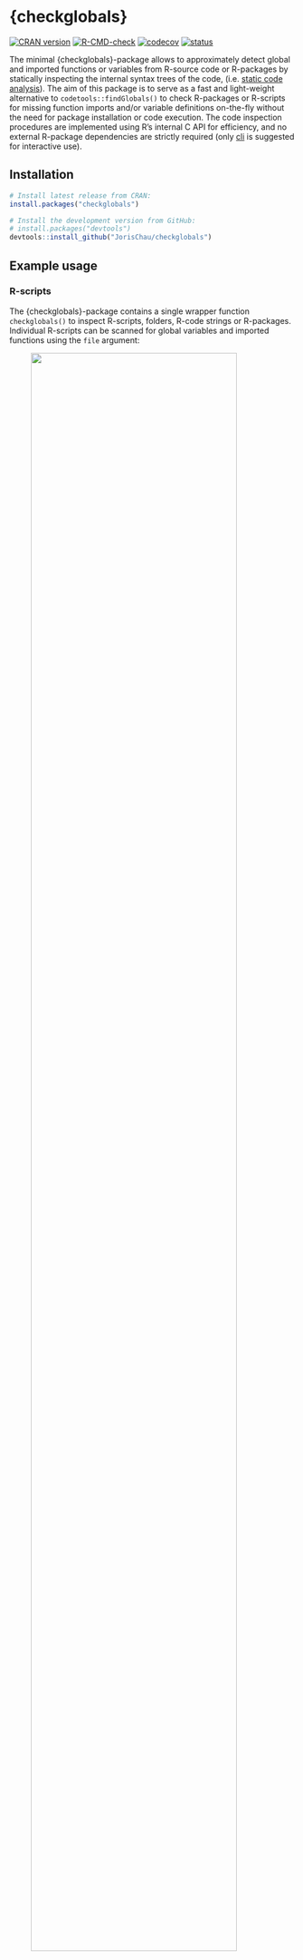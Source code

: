 
<!-- README.md is generated from README.Rmd. Please edit that file -->

# {checkglobals}

<!-- badges: start -->

[![CRAN
version](http://www.r-pkg.org/badges/version/checkglobals)](https://cran.r-project.org/package=checkglobals)
[![R-CMD-check](https://github.com/JorisChau/checkglobals/workflows/R-CMD-check/badge.svg)](https://github.com/JorisChau/checkglobals/actions)
[![codecov](https://codecov.io/gh/JorisChau/checkglobals/branch/master/graph/badge.svg)](https://app.codecov.io/gh/JorisChau/checkglobals)
[![status](https://tinyverse.netlify.com/badge/checkglobals)](https://CRAN.R-project.org/package=checkglobals)
<!-- badges: end -->

The minimal {checkglobals}-package allows to approximately detect global
and imported functions or variables from R-source code or R-packages by
statically inspecting the internal syntax trees of the code,
(i.e. [static code
analysis](https://en.wikipedia.org/wiki/Static_program_analysis)). The
aim of this package is to serve as a fast and light-weight alternative
to `codetools::findGlobals()` to check R-packages or R-scripts for
missing function imports and/or variable definitions on-the-fly without
the need for package installation or code execution. The code inspection
procedures are implemented using R’s internal C API for efficiency, and
no external R-package dependencies are strictly required (only
[cli](https://CRAN.R-project.org/package=cli) is suggested for
interactive use).

## Installation

``` r
# Install latest release from CRAN:
install.packages("checkglobals")

# Install the development version from GitHub:
# install.packages("devtools")
devtools::install_github("JorisChau/checkglobals")
```

## Example usage

### R-scripts

The {checkglobals}-package contains a single wrapper function
`checkglobals()` to inspect R-scripts, folders, R-code strings or
R-packages. Individual R-scripts can be scanned for global variables and
imported functions using the `file` argument:

<img src="README/screen-1.svg" width="85%" style="display: block; margin: auto;" />

<br>

The R-script in this example contains a simple R-Shiny application
available at
<https://raw.githubusercontent.com/rstudio/shiny-examples/main/004-mpg/app.R>.

#### Printed output

Printing the S3-object returned by `checkglobals()` outputs: 1. the
*name* and *location* of all unrecognized global variables; and 2. the
*name* and *location* of all detected imported functions grouped by
R-package.

The *location* `app.R#36` lists the R-file name (`app.R`) and line
number (`36`). If [cli](https://CRAN.R-project.org/package=cli) is
installed and cli-hyperlinks are supported, clicking the *location*
links opens the source file at the given line number.

To inspect only the detected global variables or imported functions,
index the S3-object by its `globals` (`chk$globals`) or `imports`
(`chk$imports`) components. For instance, we can print detailed source
code references of the unrecognized global variables with:

<img src="README/screen-2.svg" width="85%" style="display: block; margin: auto;" />

#### Remote files

The `file` argument in `checkglobals()` also accepts remote file
locations (e.g. a server or the web), in which case the remote file is
first downloaded as a temporary file with `download.file()`.

<img src="README/screen-2b.svg" width="85%" style="display: block; margin: auto;" />

### Folders

Folders containing R-scripts can be scanned with the `dir` argument in
`checkglobals()`, which inspects all R-scripts present in `dir`. The
following example scans an R-Shiny app folder containing a `ui.R` and
`server.R` file (source:
<https://github.com/rstudio/shiny-examples/tree/main/018-datatable-options>),

<img src="README/screen-3.svg" width="85%" style="display: block; margin: auto;" />

<br>

**Note**: if imports are detected from an R-package not installed in the
current R-session, an alert is printed as in the example above. Function
calls accessing the missing R-package explicitly, using e.g. `::` or
`:::`, can still be fully identified as imports by `checkglobals()`.
Function calls with no reference to the missing R-package will be listed
as unrecognized globals.

### R-packages

R-packages can be scanned using the `pkg` argument in `checkglobals()`.
Conceptually, `checkglobals()` scans all files in the R-folder and
contrasts the detected (unrecognized) globals and imports against the
imports listed in the NAMESPACE of the R-package. R-scripts present
elsewhere in the R-package (i.e. not in the R-folder) are *not* scanned,
as these are not coupled to the package NAMESPACE file. To illustrate,
we can run `checkglobals()` on the checkglobals R-package folder itself:

<img src="README/screen-4.svg" width="85%" style="display: block; margin: auto;" />

#### Bundled R-packages

Instead of local R-package folders, the `pkg` argument also accepts file
paths to bundled (tar.gz) R-packages. This can either be from a location
on the local filesystem, or from a remote file location, such as the web
(similar to the `file` argument).

##### Local filesystem:

<img src="README/screen-5.svg" width="85%" style="display: block; margin: auto;" />

##### Remote file location:

<img src="README/screen-6.svg" width="85%" style="display: block; margin: auto;" />

<br>

**Remark**: if `checkglobals()` is called without a `file`, `dir`,
`text` or `pkg` argument, the function is run in the current working
directory. If the current working directory is an R-package folder, this
is identical to `checkglobals(pkg = ".")`, otherwise the behavior is the
same as `checkglobals(dir = ".")`.

### Programmatic use

Several methods are available to cast the S3-objects returned by
`checkglobals()` to common R-objects. This can be useful for further
programmatic use of the function output. The following methods are
currently available: `as.data.frame()`, `as.matrix()`, `as.character()`
and `as_vector()`.

``` r
chk <- checkglobals::checkglobals(pkg = "../checkglobals")

## data.frame with globals/imports 
as.data.frame(chk)
#>                 name package   type
#> 1         ansi_align     cli import
#> 2         ansi_nchar     cli import
#> 3       ansi_strtrim     cli import
#> 4        ansi_trimws     cli import
#> 5  cli_alert_success     cli import
#> 6  cli_alert_warning     cli import
#> 7             cli_h1     cli import
#> 8     code_highlight     cli import
#> 9           col_blue     cli import
#> 10         col_green     cli import
#> 11          col_grey     cli import
#> 12           col_red     cli import
#> 13        col_yellow     cli import
#> 14     console_width     cli import
#> 15        style_bold     cli import
#> 16   style_hyperlink     cli import
#> 17      style_italic     cli import
#> 18            symbol     cli import
#> 19              tree     cli import
#> 20     download.file   utils import
#> 21            relist   utils import
#> 22             untar   utils import

## vector of package dependencies
checkglobals::as_vector(chk)[["package"]]
#> [1] "cli"   "utils"
```

## Useful references

Other useful functions and R-packages with design goals and/or
functionality related to {checkglobals} include:

-   `codetools::findGlobals()`, detects global variables from R-scripts
    via static code analysis. This and other *codetools* functions
    underlie the source code checks run by `R CMD check`.
-   [globals](https://CRAN.R-project.org/package=globals), R-package
    by H. Bengtsson providing a re-implementation of the functions in
    *codetools* to identify global variables using various strategies
    for export in parallel computations.
-   `renv::dependencies()`, detects R-package dependencies by scanning
    all R-files in a project for imported functions or packages via
    static code analysis.
-   [lintr](https://CRAN.R-project.org/package=lintr), R-package by J.
    Hester and others to perform general static code analysis in R
    projects. `lintr::object_usage_linter()` provides a wrapper of
    `codetools::checkUsage()` to detect global variables similar to
    `R CMD check`.

## License

MIT
